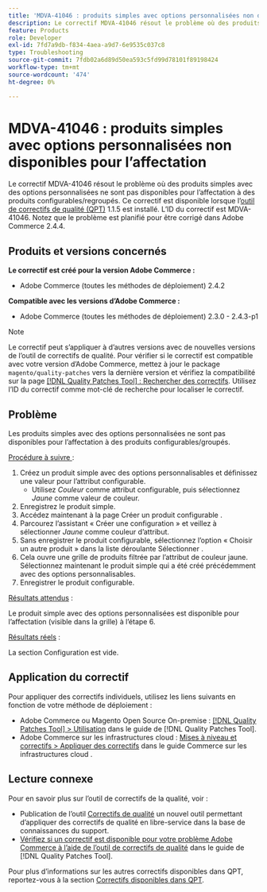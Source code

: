 ```yaml
---
title: 'MDVA-41046 : produits simples avec options personnalisées non disponibles pour l’affectation'
description: Le correctif MDVA-41046 résout le problème où des produits simples avec des options personnalisées ne sont pas disponibles pour l’affectation à des produits configurables/regroupés. Ce correctif est disponible lorsque l’outil [Outil de correctifs de la qualité (QPT)](https://experienceleague.adobe.com/en/docs/commerce-operations/tools/quality-patches-tool/quality-patches-tool-to-self-serve-quality-patches) 1.1.5 est installé. L’ID du correctif est MDVA-41046. Notez que le problème est planifié pour être corrigé dans Adobe Commerce 2.4.4.
feature: Products
role: Developer
exl-id: 7fd7a9db-f834-4aea-a9d7-6e9535c037c8
type: Troubleshooting
source-git-commit: 7fdb02a6d89d50ea593c5fd99d78101f89198424
workflow-type: tm+mt
source-wordcount: '474'
ht-degree: 0%

---
```


# MDVA-41046 : produits simples avec options personnalisées non disponibles pour l’affectation

Le correctif MDVA-41046 résout le problème où des produits simples avec des options personnalisées ne sont pas disponibles pour l’affectation à des produits configurables/regroupés. Ce correctif est disponible lorsque l’[outil de correctifs de qualité (QPT)](https://experienceleague.adobe.com/en/docs/commerce-operations/tools/quality-patches-tool/quality-patches-tool-to-self-serve-quality-patches) 1.1.5 est installé. L’ID du correctif est MDVA-41046. Notez que le problème est planifié pour être corrigé dans Adobe Commerce 2.4.4.

## Produits et versions concernés

**Le correctif est créé pour la version Adobe Commerce :**

* Adobe Commerce (toutes les méthodes de déploiement) 2.4.2

**Compatible avec les versions d’Adobe Commerce :**

* Adobe Commerce (toutes les méthodes de déploiement) 2.3.0 - 2.4.3-p1

>[!NOTE]
>
>Le correctif peut s’appliquer à d’autres versions avec de nouvelles versions de l’outil de correctifs de qualité. Pour vérifier si le correctif est compatible avec votre version d’Adobe Commerce, mettez à jour le package `magento/quality-patches` vers la dernière version et vérifiez la compatibilité sur la page [[!DNL Quality Patches Tool] : Rechercher des correctifs](https://experienceleague.adobe.com/en/docs/commerce-operations/tools/quality-patches-tool/quality-patches-tool-to-self-serve-quality-patches). Utilisez l’ID du correctif comme mot-clé de recherche pour localiser le correctif.

## Problème

Les produits simples avec des options personnalisées ne sont pas disponibles pour l’affectation à des produits configurables/groupés.

<u>Procédure à suivre </u> :

1. Créez un produit simple avec des options personnalisables et définissez une valeur pour l’attribut configurable.
   * Utilisez *Couleur* comme attribut configurable, puis sélectionnez *Jaune* comme valeur de couleur.
1. Enregistrez le produit simple.
1. Accédez maintenant à la page Créer un produit configurable .
1. Parcourez l’assistant « Créer une configuration » et veillez à sélectionner *Jaune* comme couleur d’attribut.
1. Sans enregistrer le produit configurable, sélectionnez l’option « Choisir un autre produit » dans la liste déroulante Sélectionner .
1. Cela ouvre une grille de produits filtrée par l’attribut de couleur jaune. Sélectionnez maintenant le produit simple qui a été créé précédemment avec des options personnalisables.
1. Enregistrer le produit configurable.

<u>Résultats attendus</u> :

Le produit simple avec des options personnalisées est disponible pour l’affectation (visible dans la grille) à l’étape 6.

<u>Résultats réels</u> :

La section Configuration est vide.

## Application du correctif

Pour appliquer des correctifs individuels, utilisez les liens suivants en fonction de votre méthode de déploiement :

* Adobe Commerce ou Magento Open Source On-premise : [[!DNL Quality Patches Tool] > Utilisation](/help/tools/quality-patches-tool/usage.md) dans le guide de [!DNL Quality Patches Tool].
* Adobe Commerce sur les infrastructures cloud : [Mises à niveau et correctifs > Appliquer des correctifs](https://experienceleague.adobe.com/docs/commerce-cloud-service/user-guide/develop/upgrade/apply-patches.html) dans le guide Commerce sur les infrastructures cloud .

## Lecture connexe

Pour en savoir plus sur l’outil de correctifs de la qualité, voir :

* Publication de l’outil [Correctifs de qualité](https://experienceleague.adobe.com/en/docs/commerce-operations/tools/quality-patches-tool/quality-patches-tool-to-self-serve-quality-patches) un nouvel outil permettant d’appliquer des correctifs de qualité en libre-service dans la base de connaissances du support.
* [Vérifiez si un correctif est disponible pour votre problème Adobe Commerce à l’aide de l’outil de correctifs de qualité](/help/tools/quality-patches-tool/patches-available-in-qpt/check-patch-for-magento-issue-with-magento-quality-patches.md) dans le guide de [!DNL Quality Patches Tool].

Pour plus d’informations sur les autres correctifs disponibles dans QPT, reportez-vous à la section [Correctifs disponibles dans QPT](https://support.magento.com/hc/en-us/sections/360010506631-Patches-available-in-MQP-tool-).
